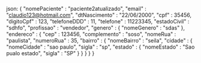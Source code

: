 json:
{
    "nomePaciente" : "paciente2atualizado",
    "email" : "claudio123@hotmail.com",
    "dtNascimento" : "22/06/2000",
    "cpf" : 35456,
    "digitoCpf" : 123,
    "telefoneDDD" : 11,
    "telefone" : 11223345,
    "estadoCivil" : "sdhfo",
    "profissao" : "vendedor",
    "genero" : {
        "nomeGenero" : "sdas"
    },
    "endereco" : {
        "cep" : 123456,
        "complemento" : "soso",
        "nomeRua" : "paulista",
        "numeroRua" : 35,
        "bairro" : {
            "nomeBairro" : "seila",
            "cidade" : {
                "nomeCidade" : "sao paulo",
                "sigla" : "sp",
                "estado" : {
                    "nomeEstado" : "Sao pualo estado",
                    "sigla" : "SP"
                }
            }
        }
    }
}
